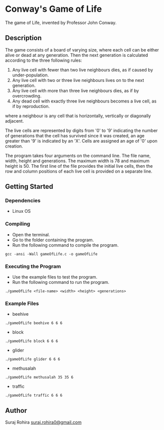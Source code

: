 # Conway's Game of Life

The game of Life, invented by Professor John Conway.

## Description

The game consists of a board of varying size, where each cell can be either alive or dead at any generation.
Then the next generation is calculated according to the three following rules:
  1. Any live cell with fewer than two live neighbours dies, as if caused by under-population.
  2. Any live cell with two or three live neighbours lives on to the next generation.
  3. Any live cell with more than three live neighbours dies, as if by overcrowding.
  4. Any dead cell with exactly three live neighbours becomes a live cell, as if by reproduction.

where a neighbour is any cell that is horizontally, vertically or diagonally adjacent.

The live cells are represented by digits from '0' to '9' indicating the number of generations that the cell has survived since it was created, an age greater than '9' is indicated by an 'X'. Cells are assigned an age of '0' upon creation.

The program takes four arguments on the command line. The file name, width, height and generations. The maximum width is 78 and maximum height is 50. The first line of the file provides the initial live cells, then the row and column positions of each live cell is provided on a separate line.

## Getting Started

### Dependencies

* Linux OS

### Compiling

* Open the terminal.
* Go to the folder containing the program.
* Run the following command to compile the program.
```
gcc -ansi -Wall gameOfLife.c -o gameOfLife
```

### Executing the Program

* Use the example files to test the program.
* Run the following command to run the program.
```
./gameOfLife <file-name> <width> <height> <generations>
```

### Example Files

* beehive
```
./gameOfLife beehive 6 6 6
```
* block
```
./gameOfLife block 6 6 6
```
* glider
```
./gameOfLife glider 6 6 6
```
* methusalah
```
./gameOfLife methusalah 35 35 6
```
* traffic
```
./gameOfLife traffic 6 6 6
```

## Author

Suraj Rohira
suraj.rohira0@gmail.com
